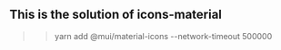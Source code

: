 ## This is the solution of icons-material 

>> yarn add @mui/material-icons --network-timeout 500000